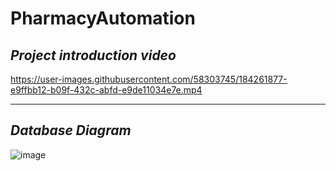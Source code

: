 # PharmacyAutomation

## *Project introduction video*

https://user-images.githubusercontent.com/58303745/184261877-e9ffbb12-b09f-432c-abfd-e9de11034e7e.mp4

---

## *Database Diagram*
![image](https://user-images.githubusercontent.com/58303745/184343019-7baa2b3e-923e-4bbd-8757-351fe253bb67.png)
